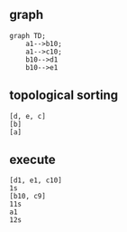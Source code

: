 ## graph

```mermaid
graph TD;
    a1-->b10;
    a1-->c10;
    b10-->d1
    b10-->e1
```
## topological sorting
```
[d, e, c]
[b]
[a]
```
## execute
```
[d1, e1, c10]
1s
[b10, c9]
11s
a1
12s
```